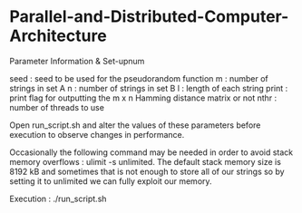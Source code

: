 # Parallel-and-Distributed-Computer-Architecture

Parameter Information & Set-upnum

seed : seed to be used for the pseudorandom function
m : number of strings in set A
n : number of strings in set B
l : length of each string
print : print flag for outputting the m x n Hamming distance matrix or not
nthr : number of threads to use

Open run_script.sh and alter the values of these parameters before execution to observe changes in performance.

Occasionally the following command may be needed in order to avoid stack memory overflows : ulimit -s unlimited.
The default stack memory size is 8192 kB and sometimes that is not enough to store all of our strings so by setting
it to unlimited we can fully exploit our memory.

Execution : ./run_script.sh
